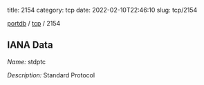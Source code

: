 title: 2154
category: tcp
date: 2022-02-10T22:46:10
slug: tcp/2154

[portdb](/) / [tcp](/category/tcp.html) / 2154


## IANA Data

_Name:_ stdptc

_Description:_ Standard Protocol

